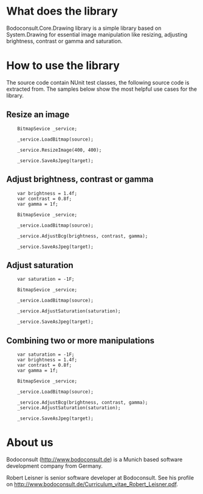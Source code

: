 # What does the library

Bodoconsult.Core.Drawing library is a simple library based on System.Drawing for essential image manipulation like resizing, adjusting brightness, contrast or gamma and saturation.

# How to use the library

The source code contain NUnit test classes, the following source code is extracted from. The samples below show the most helpful use cases for the library.

## Resize an image

		BitmapSevice _service;
		
		_service.LoadBitmap(source);
		
		_service.ResizeImage(400, 400);

		_service.SaveAsJpeg(target);

## Adjust brightness, contrast or gamma


		var brightness = 1.4f;
		var contrast = 0.8f;
		var gamma = 1f;

		BitmapSevice _service;
		
		_service.LoadBitmap(source);
		
		_service.AdjustBcg(brightness, contrast, gamma);

		_service.SaveAsJpeg(target);
		

## Adjust saturation

		var saturation = -1F;

		BitmapSevice _service;
		
		_service.LoadBitmap(source);
		
		_service.AdjustSaturation(saturation);

		_service.SaveAsJpeg(target);

## Combining two or more manipulations

		var saturation = -1F;
		var brightness = 1.4f;
		var contrast = 0.8f;
		var gamma = 1f;
		
		BitmapSevice _service;
		
		_service.LoadBitmap(source);
		
		_service.AdjustBcg(brightness, contrast, gamma);
		_service.AdjustSaturation(saturation);

		_service.SaveAsJpeg(target);


# About us

Bodoconsult (<http://www.bodoconsult.de>) is a Munich based software development company from Germany.

Robert Leisner is senior software developer at Bodoconsult. See his profile on <http://www.bodoconsult.de/Curriculum_vitae_Robert_Leisner.pdf>.

